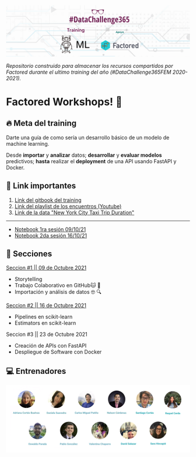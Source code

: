 ![Portada](https://raw.githubusercontent.com/MayumyCH/factored_datasciencefem_training/main/resources/portadaDSFEM.png)

_Repositorio construido para almacenar los recursos compartidos por Factored durante el ultimo training del año (#DataChallenge365FEM 2020-2021)._

# Factored Workshops! 🚀 

## 🔥 Meta del training
Darte una guía de como sería un desarrollo básico de un modelo de machine learning. 

Desde **importar** y **analizar** datos; **desarrollar** y **evaluar modelos** predictivos; **hasta** realizar el **deployment** de una API usando FastAPI y Docker.

## 🔗 Link importantes 

1. [Link del gitbook del training](https://datasciencefem.gitbook.io/factored/)
2. [Link del playlist de los encuentros (Youtube)](https://www.youtube.com/watch?v=IfQh2kZl7D0&list=PL5NCnKCR1ONIh2BwI17fDwm3cm02HcMC4)
3. [Link de la data "New York City Taxi Trip Duration"](https://www.kaggle.com/c/nyc-taxi-trip-duration/data)
---
- [Notebook 1ra sesión 09/10/21](https://github.com/MayumyCH/factored_datasciencefem_training/blob/main/1.%20notebook_Git_Github_AnalisisDatos.ipynb)
- [Notebook 2da sesión 16/10/21](https://github.com/MayumyCH/factored_datasciencefem_training/blob/main/2.%20notebook_pipelines_mlflow.ipynb)


## 📌 Secciones
[Seccion #1 || 09 de Octubre 2021](https://github.com/MayumyCH/factored_datasciencefem_training/blob/main/1.%20notebook_Git_Github_AnalisisDatos.ipynb)
- Storytelling
- Trabajo Colaborativo en GitHub🐱 🐙
- Importación y análisis de datos 🤓 🔍

[Seccion #2 || 16 de Octubre 2021](https://github.com/MayumyCH/factored_datasciencefem_training/blob/main/2.%20notebook_pipelines_mlflow.ipynb)
- Pipelines en scikit-learn
- Estimators en scikit-learn

Seccion #3 || 23 de Octubre 2021
- Creación de APIs con FastAPI
- Despliegue de Software con Docker



## 💻 Entrenadores 
![Entrenadores](https://raw.githubusercontent.com/MayumyCH/factored_datasciencefem_training/main/resources/entrenadores.png)